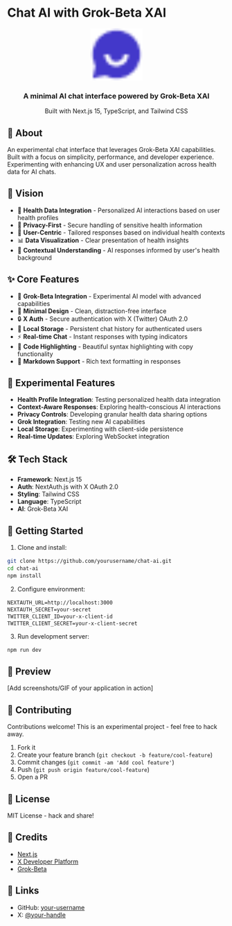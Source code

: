 # Chat AI with Grok-Beta XAI

<div align="center">
  <img src="/public/icons/chat.png" alt="Chat AI Logo" width="120" />
  <h3>A minimal AI chat interface powered by Grok-Beta XAI</h3>
  <p>Built with Next.js 15, TypeScript, and Tailwind CSS</p>
</div>

## 🤖 About

An experimental chat interface that leverages Grok-Beta XAI capabilities. Built with a focus on simplicity, performance, and developer experience. Experimenting with enhancing UX and user personalization across health data for AI chats.

## 🎯 Vision

- 🏥 **Health Data Integration** - Personalized AI interactions based on user health profiles
- 🔐 **Privacy-First** - Secure handling of sensitive health information
- 🤝 **User-Centric** - Tailored responses based on individual health contexts
- 📊 **Data Visualization** - Clear presentation of health insights
- 🧠 **Contextual Understanding** - AI responses informed by user's health background

## ✨ Core Features

- 🧠 **Grok-Beta Integration** - Experimental AI model with advanced capabilities
- 🎯 **Minimal Design** - Clean, distraction-free interface
- 🔒 **X Auth** - Secure authentication with X (Twitter) OAuth 2.0
- 💾 **Local Storage** - Persistent chat history for authenticated users
- ⚡ **Real-time Chat** - Instant responses with typing indicators
- 🎨 **Code Highlighting** - Beautiful syntax highlighting with copy functionality
- 📝 **Markdown Support** - Rich text formatting in responses

## 🧪 Experimental Features

- **Health Profile Integration**: Testing personalized health data integration
- **Context-Aware Responses**: Exploring health-conscious AI interactions
- **Privacy Controls**: Developing granular health data sharing options
- **Grok Integration**: Testing new AI capabilities
- **Local Storage**: Experimenting with client-side persistence
- **Real-time Updates**: Exploring WebSocket integration

## 🛠️ Tech Stack

- **Framework**: Next.js 15
- **Auth**: NextAuth.js with X OAuth 2.0
- **Styling**: Tailwind CSS
- **Language**: TypeScript
- **AI**: Grok-Beta XAI

## 🚀 Getting Started

1. Clone and install:

```bash
git clone https://github.com/yourusername/chat-ai.git
cd chat-ai
npm install
```

2. Configure environment:

```env
NEXTAUTH_URL=http://localhost:3000
NEXTAUTH_SECRET=your-secret
TWITTER_CLIENT_ID=your-x-client-id
TWITTER_CLIENT_SECRET=your-x-client-secret
```

3. Run development server:

```bash
npm run dev
```

## 📸 Preview

[Add screenshots/GIF of your application in action]

## 🤝 Contributing

Contributions welcome! This is an experimental project - feel free to hack away.

1. Fork it
2. Create your feature branch (`git checkout -b feature/cool-feature`)
3. Commit changes (`git commit -am 'Add cool feature'`)
4. Push (`git push origin feature/cool-feature`)
5. Open a PR

## 📝 License

MIT License - hack and share!

## 🙏 Credits

- [Next.js](https://nextjs.org/)
- [X Developer Platform](https://developer.twitter.com/)
- [Grok-Beta](https://grok.x.ai/)

## 🔗 Links

- GitHub: [your-username](https://github.com/romanprotoliuk)
- X: [@your-handle](https://twitter.com/romanprotoliuk)
